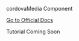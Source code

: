 cordovaMedia Component

[Go to Official Docs](http://ngcordova.com/docs/plugins/network/)

Tutorial Coming Soon